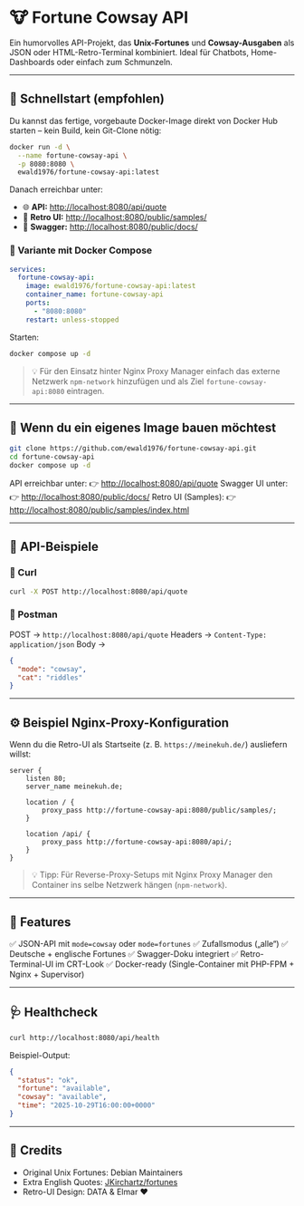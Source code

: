 # 🐮 Fortune Cowsay API

Ein humorvolles API-Projekt, das **Unix-Fortunes** und **Cowsay-Ausgaben** als JSON oder HTML-Retro-Terminal kombiniert.
Ideal für Chatbots, Home-Dashboards oder einfach zum Schmunzeln.

---

## 🚀 Schnellstart (empfohlen)

Du kannst das fertige, vorgebaute Docker-Image direkt von Docker Hub starten – kein Build, kein Git-Clone nötig:

```bash
docker run -d \
  --name fortune-cowsay-api \
  -p 8080:8080 \
  ewald1976/fortune-cowsay-api:latest
```

Danach erreichbar unter:

* 🌐 **API:** [http://localhost:8080/api/quote](http://localhost:8080/api/quote)
* 💾 **Retro UI:** [http://localhost:8080/public/samples/](http://localhost:8080/public/samples/)
* 📘 **Swagger:** [http://localhost:8080/public/docs/](http://localhost:8080/public/docs/)

### 🧩 Variante mit Docker Compose

```yaml
services:
  fortune-cowsay-api:
    image: ewald1976/fortune-cowsay-api:latest
    container_name: fortune-cowsay-api
    ports:
      - "8080:8080"
    restart: unless-stopped
```

Starten:

```bash
docker compose up -d
```

> 💡 Für den Einsatz hinter Nginx Proxy Manager einfach das externe Netzwerk `npm-network` hinzufügen und als Ziel `fortune-cowsay-api:8080` eintragen.

---

## 🧰 Wenn du ein eigenes Image bauen möchtest

```bash
git clone https://github.com/ewald1976/fortune-cowsay-api.git
cd fortune-cowsay-api
docker compose up -d
```

API erreichbar unter:
👉 [http://localhost:8080/api/quote](http://localhost:8080/api/quote)
Swagger UI unter:
👉 [http://localhost:8080/public/docs/](http://localhost:8080/public/docs/)
Retro UI (Samples):
👉 [http://localhost:8080/public/samples/index.html](http://localhost:8080/public/samples/index.html)

---

## 🧠 API-Beispiele

### 🔹 Curl

```bash
curl -X POST http://localhost:8080/api/quote
```

### 🔹 Postman

POST → `http://localhost:8080/api/quote`
Headers → `Content-Type: application/json`
Body →

```json
{
  "mode": "cowsay",
  "cat": "riddles"
}
```

---

## ⚙️ Beispiel Nginx-Proxy-Konfiguration

Wenn du die Retro-UI als Startseite (z. B. `https://meinekuh.de/`) ausliefern willst:

```nginx
server {
    listen 80;
    server_name meinekuh.de;

    location / {
        proxy_pass http://fortune-cowsay-api:8080/public/samples/;
    }

    location /api/ {
        proxy_pass http://fortune-cowsay-api:8080/api/;
    }
}
```

> 💡 Tipp: Für Reverse-Proxy-Setups mit Nginx Proxy Manager
> den Container ins selbe Netzwerk hängen (`npm-network`).

---

## 🐘 Features

✅ JSON-API mit `mode=cowsay` oder `mode=fortunes`
✅ Zufallsmodus („alle“)
✅ Deutsche + englische Fortunes
✅ Swagger-Doku integriert
✅ Retro-Terminal-UI im CRT-Look
✅ Docker-ready (Single-Container mit PHP-FPM + Nginx + Supervisor)

---

## 🩺 Healthcheck

```bash
curl http://localhost:8080/api/health
```

Beispiel-Output:

```json
{
  "status": "ok",
  "fortune": "available",
  "cowsay": "available",
  "time": "2025-10-29T16:00:00+0000"
}
```

---

## 👏 Credits

* Original Unix Fortunes: Debian Maintainers
* Extra English Quotes: [JKirchartz/fortunes](https://github.com/JKirchartz/fortunes)
* Retro-UI Design: DATA & Elmar ❤️
